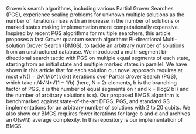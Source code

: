 Grover’s search algorithms, including various Partial Grover Searches (PGS),
experience scaling problems for unknown multiple solutions as the number of
iterations rises with an increase in the number of solutions or marked states
making implementation more computationally expensive. Inspired by recent PGS
algorithms for multiple searchers, this article proposes a fast Grover quantum
search algorithm: Bi-directional Multi-solution Grover Search (BMGS), to tackle
an arbitrary number of solutions from an unstructured database. We introduced a
multi-segment bi-directional search tactic with PGS on multiple equal segments
of each state, starting from an initial state and multiple marked states in parallel.
We have shown in this article that for each solution our novel approach requires
at most √N(1 − d√(1/(b^(r/dk)) iterations over Partial Grover Search (PGS), which
take π/4√N*√(1 − 1/b) (here, N = 2r elements, b is the branching factor of PGS, 
d is the number of equal segments on r and k = ⌈log2 b⌉) and the number of arbitrary 
solutions is s). Our proposed BMGS algorithm is benchmarked against state-of-the-art 
DFGS, PGS, and standard GS implementations for an arbitrary number of solutions 
with 2 to 20 qubits. We also show our BMGS requires fewer iterations for large b and d 
and archives an O(s√N) average complexity. In this repository is our implementation
of BMGS.
